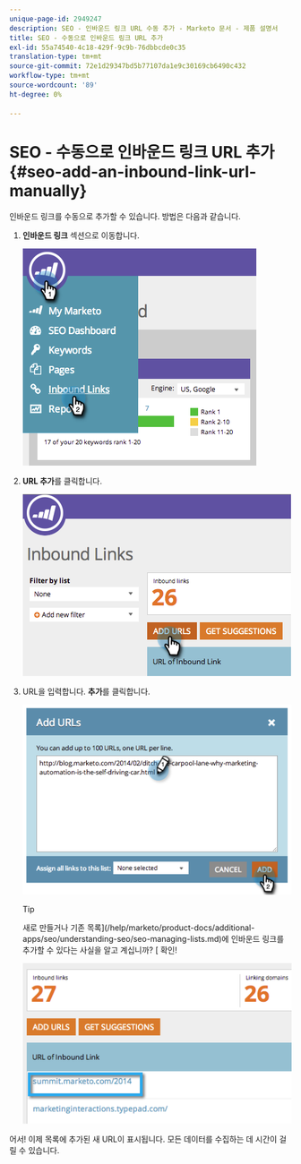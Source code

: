 ```yaml
---
unique-page-id: 2949247
description: SEO - 인바운드 링크 URL 수동 추가 - Marketo 문서 - 제품 설명서
title: SEO - 수동으로 인바운드 링크 URL 추가
exl-id: 55a74540-4c18-429f-9c9b-76dbbcde0c35
translation-type: tm+mt
source-git-commit: 72e1d29347bd5b77107da1e9c30169cb6490c432
workflow-type: tm+mt
source-wordcount: '89'
ht-degree: 0%

---
```


# SEO - 수동으로 인바운드 링크 URL 추가 {#seo-add-an-inbound-link-url-manually}

인바운드 링크를 수동으로 추가할 수 있습니다. 방법은 다음과 같습니다.

1. **인바운드 링크** 섹션으로 이동합니다.

   ![](assets/image2014-9-18-13-3a40-3a3.png)

1. **URL 추가**&#x200B;를 클릭합니다.

   ![](assets/image2014-9-18-13-3a40-3a8.png)

1. URL을 입력합니다. **추가**&#x200B;를 클릭합니다.

   ![](assets/image2014-9-18-13-3a40-3a32.png)

   >[!TIP]
   >
   >새로 만들거나 기존 목록](/help/marketo/product-docs/additional-apps/seo/understanding-seo/seo-managing-lists.md)에 인바운드 링크를 추가할 수 있다는 사실을 알고 계십니까? [ 확인!

   ![](assets/image2014-9-18-13-3a41-3a14.png)

어서! 이제 목록에 추가된 새 URL이 표시됩니다. 모든 데이터를 수집하는 데 시간이 걸릴 수 있습니다.
